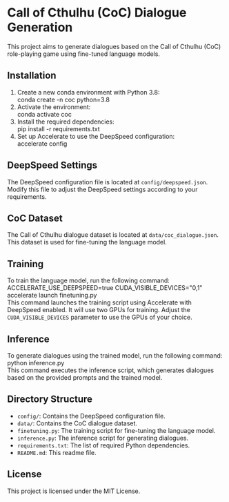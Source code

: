 # Call of Cthulhu (CoC) Dialogue Generation

This project aims to generate dialogues based on the Call of Cthulhu (CoC) role-playing game using fine-tuned language models.

## Installation

1. Create a new conda environment with Python 3.8:\
conda create -n coc python=3.8
2. Activate the environment:\
conda activate coc
3. Install the required dependencies:\
pip install -r requirements.txt
4. Set up Accelerate to use the DeepSpeed configuration:\
accelerate config

## DeepSpeed Settings

The DeepSpeed configuration file is located at `config/deepspeed.json`. Modify this file to adjust the DeepSpeed settings according to your requirements.

## CoC Dataset

The Call of Cthulhu dialogue dataset is located at `data/coc_dialogue.json`. This dataset is used for fine-tuning the language model.

## Training

To train the language model, run the following command:\
ACCELERATE_USE_DEEPSPEED=true CUDA_VISIBLE_DEVICES="0,1" accelerate launch finetuning.py\
This command launches the training script using Accelerate with DeepSpeed enabled. It will use two GPUs for training. Adjust the `CUDA_VISIBLE_DEVICES` parameter to use the GPUs of your choice.

## Inference

To generate dialogues using the trained model, run the following command:\
python inference.py\
This command executes the inference script, which generates dialogues based on the provided prompts and the trained model.

## Directory Structure

- `config/`: Contains the DeepSpeed configuration file.
- `data/`: Contains the CoC dialogue dataset.
- `finetuning.py`: The training script for fine-tuning the language model.
- `inference.py`: The inference script for generating dialogues.
- `requirements.txt`: The list of required Python dependencies.
- `README.md`: This readme file.

## License

This project is licensed under the MIT License.

